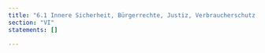 ```yaml
---
title: "6.1 Innere Sicherheit, Bürgerrechte, Justiz, Verbraucherschutz, Sport"
section: "VI"
statements: []

---
```


